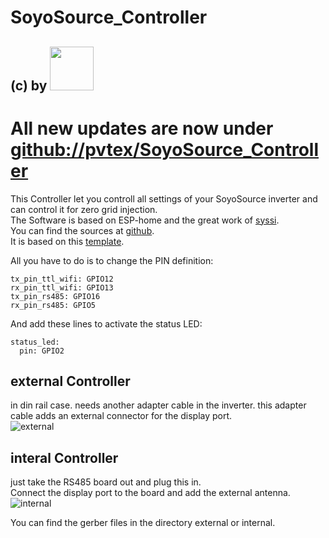 # SoyoSource_Controller
## (c) by [<img src="https://www.pvtex.de/user/themes/darkquark/images/logo/logo_trans.png" width=70>](https://www.wasn.eu)

# All new updates are now under [github://pvtex/SoyoSource_Controller](https://github.com/pvtex/SoyoSource_Controller)

This Controller let you controll all settings of your SoyoSource inverter and can control it for zero grid injection.   
The Software is based on ESP-home and the great work of [syssi](https://github.com/syssi).    
You can find the sources at [github](https://github.com/syssi/esphome-soyosource-gtn-virtual-meter).   
It is based on this [template](https://github.com/syssi/esphome-soyosource-gtn-virtual-meter/blob/main/esp8266-display-display-version-limiter-example.yaml).   

All you have to do is to change the PIN definition:
```
tx_pin_ttl_wifi: GPIO12
rx_pin_ttl_wifi: GPIO13
tx_pin_rs485: GPIO16
rx_pin_rs485: GPIO5
```

And add these lines to activate the status LED:
```
status_led:
  pin: GPIO2
```
    
## external Controller 
in din rail case. needs another adapter cable in the inverter. this adapter cable adds an external connector for the display port.   
![external](../../raw/master/images/soyosource_extern.jpg)      

    
## interal Controller
just take the RS485 board out and plug this in.    
Connect the display port to the board and add the external antenna.     
![internal](../../raw/master/images/soyosource_intern.png)   
   

You can find the gerber files in the directory external or internal.
